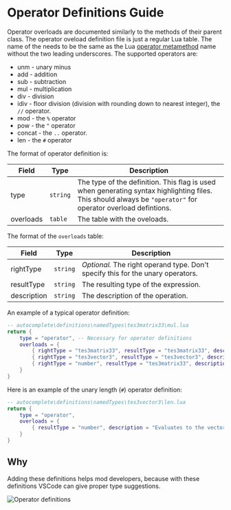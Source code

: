 # Operator Definitions Guide

Operator overloads are documented similarly to the methods of their parent class. The operator oveload definition file is just a regular Lua table. The name of the needs to be the same as the Lua [operator metamethod](http://lua-users.org/wiki/MetatableEvents) name without the two leading underscores. The supported operators are:
- unm - unary minus
- add - addition
- sub - subtraction
- mul - multiplication
- div - division
- idiv - floor division (division with rounding down to nearest integer), the `//` operator.
- mod - the `%` operator
- pow - the `^` operator
- concat - the `..` operator.
- len - the `#` operator

The format of operator definition is:

| Field       | Type      | Description |
| ----------- | --------- | ----------- |
|  type       | `string`  | The type of the definition. This flag is used when generating syntax highlighting files. This should always be `"operator"` for operator overload defintions. |
| overloads   | `table`   | The table with the oveloads. |


The format of the `overloads` table:

| Field       | Type     | Description                                                                     |
| ----------- | -------- | ------------------------------------------------------------------------------- |
| rightType   | `string` | *Optional.* The right operand type. Don't specify this for the unary operators. |
| resultType  | `string` | The resulting type of the expression.                                           |
| description | `string` | The description of the operation.                                               |

An example of a typical operator definition:

```lua
-- autocomplete\definitions\namedTypes\tes3matrix33\mul.lua
return {
	type = "operator", -- Necessary for operator definitions
	overloads = {
		{ rightType = "tes3matrix33", resultType = "tes3matrix33", description = "The matrix multiplication. Geometrically, this will concatenate the transformations of both matrices in the resulting matrix." },
		{ rightType = "tes3vector3", resultType = "tes3vector3", description = "Multiplies the matrix by a vector. The resulting vector is staring vector with the matrix' transformations applied." },
		{ rightType = "number", resultType = "tes3matrix33", description = "Multiplies the matrix by a scalar." },
	}
}
```

Here is an example of the unary length (`#`) operator definition:

```lua
-- autocomplete\definitions\namedTypes\tes3vector3\len.lua
return {
	type = "operator",
	overloads = {
		{ resultType = "number", description = "Evaluates to the vector's length in [game units](https://mwse.github.io/MWSE/references/general/game-units/)." },
	}
}
```

## Why

Adding these definitions helps mod developers, because with these definitions VSCode can give proper type suggestions.


![Operator definitions](https://user-images.githubusercontent.com/41503714/185394230-91dc4020-0938-4efd-9e6f-893fdfbfbd7d.png)


